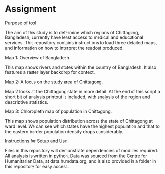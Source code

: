 # Assignment

Purpose of tool

The aim of this study is to determine which regions of Chittagong, Bangladesh, currently have least access to medical and educational services. This repository contains instructions to load three detailed maps, and information on how to interpret the readout produced.

Map 1: Overview of Bangladesh.

This map shows rivers and states within the country of Bangladesh. It also features a raster layer backdrop for context.

Map 2: A focus on the study area of Chittagong.

Map 2 looks at the Chittagong state in more detail. At the end of this script a short bit of analysis printout is included, with analysis of the region and descriptive statistics.

Map 3: Chloropleth map of population in Chittagong.

This map shows population distribution across the state of Chittagong at ward level. We can see which states have the highest population and that to the eastern border population density drops considerably.

Instructions for Setup and Use

Files in this repository will demonstrate dependencies of modules required. All analysis is written in python. Data was sourced from the Centre for Humanitarian Data, at data.humdata.org, and is also provided in a folder in this repository for easy access. 
